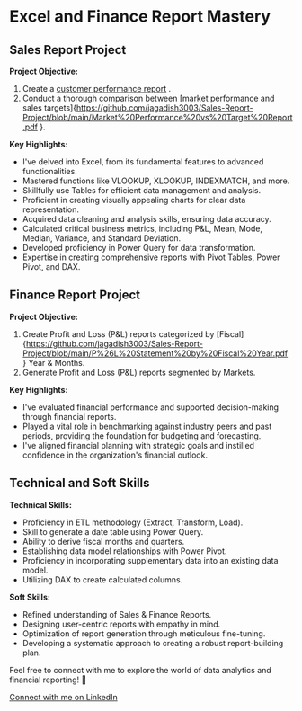# Excel and Finance Report Mastery
## Sales Report Project

**Project Objective:**
1. Create a [customer performance report](https://github.com/jagadish3003/Sales-Report-Project/blob/main/Customer%20Performance%20Report%20.pdf) .
2. Conduct a thorough comparison between [market performance and sales targets]{https://github.com/jagadish3003/Sales-Report-Project/blob/main/Market%20Performance%20vs%20Target%20Report.pdf
}.

**Key Highlights:**
- I've delved into Excel, from its fundamental features to advanced functionalities.
- Mastered functions like VLOOKUP, XLOOKUP, INDEXMATCH, and more.
- Skillfully use Tables for efficient data management and analysis.
- Proficient in creating visually appealing charts for clear data representation.
- Acquired data cleaning and analysis skills, ensuring data accuracy.
- Calculated critical business metrics, including P&L, Mean, Mode, Median, Variance, and Standard Deviation.
- Developed proficiency in Power Query for data transformation.
- Expertise in creating comprehensive reports with Pivot Tables, Power Pivot, and DAX.

## Finance Report Project

**Project Objective:**
1. Create Profit and Loss (P&L) reports categorized by [Fiscal]{https://github.com/jagadish3003/Sales-Report-Project/blob/main/P%26L%20Statement%20by%20Fiscal%20Year.pdf
} Year & Months.
2. Generate Profit and Loss (P&L) reports segmented by Markets.

**Key Highlights:**
- I've evaluated financial performance and supported decision-making through financial reports.
- Played a vital role in benchmarking against industry peers and past periods, providing the foundation for budgeting and forecasting.
- I've aligned financial planning with strategic goals and instilled confidence in the organization's financial outlook.

## Technical and Soft Skills

**Technical Skills:**
- Proficiency in ETL methodology (Extract, Transform, Load).
- Skill to generate a date table using Power Query.
- Ability to derive fiscal months and quarters.
- Establishing data model relationships with Power Pivot.
- Proficiency in incorporating supplementary data into an existing data model.
- Utilizing DAX to create calculated columns.

**Soft Skills:**
- Refined understanding of Sales & Finance Reports.
- Designing user-centric reports with empathy in mind.
- Optimization of report generation through meticulous fine-tuning.
- Developing a systematic approach to creating a robust report-building plan.

Feel free to connect with me to explore the world of data analytics and financial reporting! 🚀

[Connect with me on LinkedIn](www.linkedin.com/in/cjagadish)


